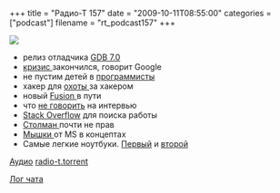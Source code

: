 +++
title = "Радио-Т 157"
date = "2009-10-11T08:55:00"
categories = ["podcast"]
filename = "rt_podcast157"
+++

![](https://radio-t.com/images/radio-t/rt157.jpg)



- релиз отладчика [GDB 7.0](http://www.opennet.ru/opennews/art.shtml?num=23771)
- [кризис ](http://internet.cnews.ru/news/top/index.shtml?2009/10/08/364964)закончился, говорит Google
- не пустим детей в [программисты](http://biz.cnews.ru/news/top/index.shtml?2009/10/07/364783)
- хакер для [охоты ](http://biz.cnews.ru/news/top/index.shtml?2009/10/05/364497)за хакером
- новый [Fusion ](http://www.macrumors.com/2009/10/06/vmware-fusion-3-to-launch-october-27th/)в пути
- что [не говорить](http://hotjobs.yahoo.com/interview/The_10_Biggest_Interview_Killers__20061213-101036.html?subtopic=Presenting+Yourself) на интервью
- [Stack Overflow](http://blog.stackoverflow.com/2009/10/introducing-stack-overflow-careers/) для поиска работы
- [Столман ](http://www.securitylab.ru/news/386401.php)почти не прав
- [Мышки ](http://www.engadget.com/2009/10/07/microsoft-multitouch-mouse-prototypes-in-action-video/)от MS в концептах
- Самые легкие ноутбуки. [Первый](http://hard.compulenta.ru/465726/) и [второй](http://hard.compulenta.ru/465830/)

[Аудио](http://archive.rucast.net/radio-t/media/rt_podcast157.mp3)
[radio-t.torrent](http://www.radio-t.com/torrents/rt_podcast157.mp3.torrent)

[Лог чата](http://chat.radio-t.com/logs/radio-t-157.html)
<audio src="http://archive.rucast.net/radio-t/media/rt_podcast157.mp3" preload="none"></audio>